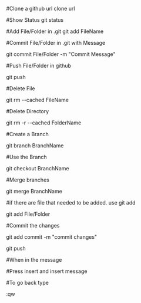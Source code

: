#Clone a github url 
clone url 

#Show Status 
git status

#Add File/Folder in .git
git add FileName

#Commit File/Folder in .git with Message

git commit File/Folder -m "Commit Message"

#Push File/Folder in github

git push

#Delete File 

git rm --cached FileName

#Delete Directory

git rm -r --cached FolderName

#Create a Branch

git branch BranchName

#Use the Branch

git checkout BranchName

#Merge branches

git merge BranchName

#if there are file that needed to be added. use git add

git add File/Folder

#Commit the changes

git add commit -m "commit changes"

git push

#When in the message 

#Press insert and insert message

#To go back  type

:qw

